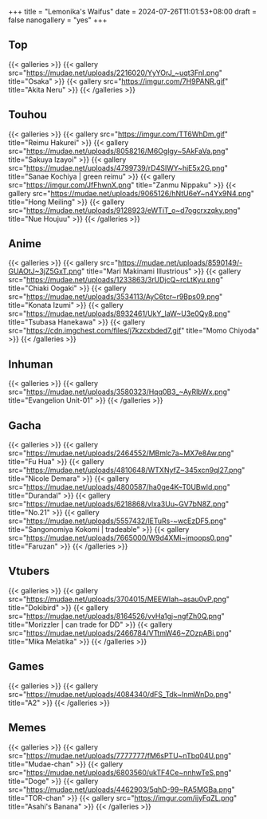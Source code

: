 +++
title = "Lemonika's Waifus"
date = 2024-07-26T11:01:53+08:00
draft = false
nanogallery = "yes"
+++


## Top
{{< galleries >}}
{{< gallery src="https://mudae.net/uploads/2216020/YyYOrJ_~uqt3FnI.png" title="Osaka" >}}
{{< gallery src="https://imgur.com/7H9PANR.gif" title="Akita Neru" >}}
{{< /galleries >}}

## Touhou
{{< galleries >}}
{{< gallery src="https://imgur.com/TT6WhDm.gif" title="Reimu Hakurei" >}}
{{< gallery src="https://mudae.net/uploads/8058216/M6Oglgy~5AkFaVa.png" title="Sakuya Izayoi" >}}
{{< gallery src="https://mudae.net/uploads/4799739/rD4SIWY~hjE5x2G.png" title="Sanae Kochiya | green reimu" >}}
{{< gallery src="https://imgur.com/JfFhwnX.png" title="Zanmu Nippaku" >}}
{{< gallery src="https://mudae.net/uploads/9065126/hNtU6eY~n4Yx9N4.png" title="Hong Meiling" >}}
{{< gallery src="https://mudae.net/uploads/9128923/eWTiT_o~d7ogcrxzqky.png" title="Nue Houjuu" >}}
{{< /galleries >}}

## Anime
{{< galleries >}}
{{< gallery src="https://mudae.net/uploads/8590149/-GUAOtJ~3jZ5GxT.png" title="Mari Makinami Illustrious" >}}
{{< gallery src="https://mudae.net/uploads/1233863/3rUDjcQ~rcLtKyu.png" title="Chiaki Oogaki" >}}
{{< gallery src="https://mudae.net/uploads/3534113/AyC6tcr~r9Bps09.png" title="Konata Izumi" >}}
{{< gallery src="https://mudae.net/uploads/8932461/UkY_laW~U3e0Qy8.png" title="Tsubasa Hanekawa" >}}
{{< gallery src="https://cdn.imgchest.com/files/j7kzcxbded7.gif" title="Momo Chiyoda" >}}
{{< /galleries >}}

## Inhuman
{{< galleries >}}
{{< gallery src="https://mudae.net/uploads/3580323/Hqq0B3_~AyRlbWx.png" title="Evangelion Unit-01" >}}
{{< /galleries >}}

## Gacha
{{< galleries >}}
{{< gallery src="https://mudae.net/uploads/2464552/MBmlc7a~MX7e8Aw.png" title="Fu Hua" >}}
{{< gallery src="https://mudae.net/uploads/4810648/WTXNyfZ~345xcn9ql27.png" title="Nicole Demara" >}}
{{< gallery src="https://mudae.net/uploads/4800587/ha0ge4K~T0UBwld.png" title="Durandal" >}}
{{< gallery src="https://mudae.net/uploads/6218868/vlxa3Uu~GV7bN8Z.png" title="No.21" >}}
{{< gallery src="https://mudae.net/uploads/5557432/lETuRs-~wcEzDF5.png" title="Sangonomiya Kokomi | tradeable" >}}
{{< gallery src="https://mudae.net/uploads/7665000/W9d4XMi~jmoops0.png" title="Faruzan" >}}
{{< /galleries >}}

## Vtubers
{{< galleries >}}
{{< gallery src="https://mudae.net/uploads/3704015/MEEWIah~asau0vP.png" title="Dokibird" >}}
{{< gallery src="https://mudae.net/uploads/8164526/vvHa1gj~ngfZh0Q.png" title="Morizzler | can trade for DD" >}}
{{< gallery src="https://mudae.net/uploads/2466784/VTtmW46~ZOzpABi.png" title="Mika Melatika" >}}
{{< /galleries >}}

## Games
{{< galleries >}}
{{< gallery src="https://mudae.net/uploads/4084340/dFS_Tdk~InmWnDo.png" title="A2" >}}
{{< /galleries >}}

## Memes
{{< galleries >}}
{{< gallery src="https://mudae.net/uploads/7777777/fM6sPTU~nTbq04U.png" title="Mudae-chan" >}}
{{< gallery src="https://mudae.net/uploads/6803560/ukTF4Ce~nnhwTeS.png" title="Doge" >}}
{{< gallery src="https://mudae.net/uploads/4462903/5qhD-99~RA5MGBa.png" title="TOR-chan" >}}
{{< gallery src="https://imgur.com/ijyFqZL.png" title="Asahi's Banana" >}}
{{< /galleries >}}

